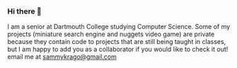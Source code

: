### Hi there 👋

I am a senior at Dartmouth College studying Computer Science. Some of my projects (miniature search engine and nuggets video game) are private because they contain code to projects that are still being taught in classes, but I am happy to add you as a collaborator if you would like to check it out!
email me at sammykrago@gmail.com
